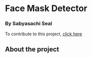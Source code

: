 # Face Mask Detector

### By Sabyasachi Seal 

To contribute to this project, [click here](https://github.com/GDSC-TMSL/Face-Mask-Detector-)

## About the project
